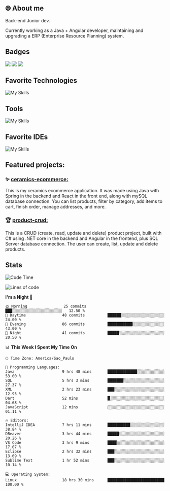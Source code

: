 ## 🌐 About me
Back-end Junior dev.

Currently working as a Java + Angular developer, maintaining and upgrading a ERP (Enterprise Resource Planning) system.


## Badges

<div style="display: inline_block">
  <a href="https://www.credly.com/badges/bc4739f2-3a6a-4965-9292-0904b55d9652/public_url"><img src="https://github.com/user-attachments/assets/0c2e9028-389c-426c-b849-4bd29abbc0cb"></img></a>
  <a href="https://www.credly.com/badges/b0f4b2f6-34ec-4c0b-880f-cde76b902026/public_url"><img src="https://github.com/user-attachments/assets/07231ffe-f6b7-424a-bcc4-543fa6b2d97f"></img></a>
  <a href="https://www.credly.com/badges/63f31529-f407-4018-99b5-57cff1406859"><img src="https://github.com/user-attachments/assets/8d692ed8-6378-45f1-953d-ee95101adbcf"></img></a>

</div>

## Favorite Technologies

![My Skills](https://go-skill-icons.vercel.app/api/icons?i=java,spring,react,angular,typescript,javascript,cs,dotnet&perline=4&titles=true)

## Tools

![My Skills](https://go-skill-icons.vercel.app/api/icons?i=aws,gitlab,git,docker&perline=4&titles=true)

## Favorite IDEs

![My Skills](https://go-skill-icons.vercel.app/api/icons?i=idea,webstorm&perline=3&titles=true)

## Featured projects: 

### :sparkles: [ceramics-ecommerce:](https://github.com/marianarossi/ceramics-ecommerce-API)
This is my ceramics ecommerce application. It was made using Java with Spring in the backend and React in the front end, along with mySQL database connection. You can list products, filter by category, add items to cart, finish order, manage addresses, and more.

### :trophy: [product-crud:](https://github.com/marianarossi/.netCore-product-webAPI)
This is a CRUD (create, read, update and delete) product project, built with C# using .NET core in the backend and Angular in the frontend, plus SQL Server database connection. The user can create, list, update and delete products. 


## Stats

<!--START_SECTION:waka-->
![Code Time](http://img.shields.io/badge/Code%20Time-310%20hrs%2040%20mins-blue)

![Lines of code](https://img.shields.io/badge/From%20Hello%20World%20I%27ve%20Written-41.2%20thousand%20lines%20of%20code-blue)

**I'm a Night 🦉** 

```text
🌞 Morning                25 commits          ███░░░░░░░░░░░░░░░░░░░░░░   12.50 % 
🌆 Daytime                48 commits          ██████░░░░░░░░░░░░░░░░░░░   24.00 % 
🌃 Evening                86 commits          ███████████░░░░░░░░░░░░░░   43.00 % 
🌙 Night                  41 commits          █████░░░░░░░░░░░░░░░░░░░░   20.50 % 
```


📊 **This Week I Spent My Time On** 

```text
🕑︎ Time Zone: America/Sao_Paulo

💬 Programming Languages: 
Java                     9 hrs 48 mins       █████████████░░░░░░░░░░░░   53.00 % 
SQL                      5 hrs 3 mins        ███████░░░░░░░░░░░░░░░░░░   27.37 % 
XML                      2 hrs 23 mins       ███░░░░░░░░░░░░░░░░░░░░░░   12.95 % 
Dart                     52 mins             █░░░░░░░░░░░░░░░░░░░░░░░░   04.68 % 
JavaScript               12 mins             ░░░░░░░░░░░░░░░░░░░░░░░░░   01.11 % 

🔥 Editors: 
IntelliJ IDEA            7 hrs 11 mins       ██████████░░░░░░░░░░░░░░░   38.84 % 
DBeaver                  3 hrs 44 mins       █████░░░░░░░░░░░░░░░░░░░░   20.26 % 
VS Code                  3 hrs 9 mins        ████░░░░░░░░░░░░░░░░░░░░░   17.07 % 
Eclipse                  2 hrs 32 mins       ███░░░░░░░░░░░░░░░░░░░░░░   13.69 % 
Sublime Text             1 hr 52 mins        ███░░░░░░░░░░░░░░░░░░░░░░   10.14 % 

💻 Operating System: 
Linux                    18 hrs 30 mins      █████████████████████████   100.00 % 
```


<!--END_SECTION:waka-->
